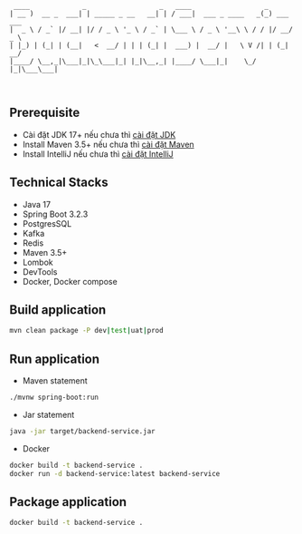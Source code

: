 ```text
 ____             _                  _   ____                  _
| __ )  __ _  ___| | _____ _ __   __| | / ___|  ___ _ ____   _(_) ___ ___
|  _ \ / _` |/ __| |/ / _ \ '_ \ / _` | \___ \ / _ \ '__\ \ / / |/ __/ _ \
| |_) | (_| | (__|   <  __/ | | | (_| |  ___) |  __/ |   \ V /| | (_|  __/
|____/ \__,_|\___|_|\_\___|_| |_|\__,_| |____/ \___|_|    \_/ |_|\___\___|
 
  
```
## Prerequisite
- Cài đặt JDK 17+ nếu chưa thì [cài đặt JDK](https://tayjava.vn/cai-dat-jdk-tren-macos-window-linux-ubuntu/)
- Install Maven 3.5+ nếu chưa thì [cài đặt Maven](https://tayjava.vn/cai-dat-maven-tren-macos-window-linux-ubuntu/)
- Install IntelliJ nếu chưa thì [cài đặt IntelliJ](https://tayjava.vn/cai-dat-intellij-tren-macos-va-window/)

## Technical Stacks
- Java 17
- Spring Boot 3.2.3
- PostgresSQL
- Kafka
- Redis
- Maven 3.5+
- Lombok
- DevTools
- Docker, Docker compose

## Build application
```bash
mvn clean package -P dev|test|uat|prod
```

## Run application
- Maven statement
```bash
./mvnw spring-boot:run
```
- Jar statement
```bash
java -jar target/backend-service.jar
```

- Docker
```bash
docker build -t backend-service .
docker run -d backend-service:latest backend-service
```

## Package application
```bash
docker build -t backend-service .
```